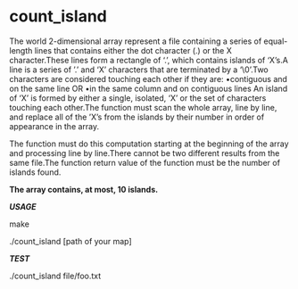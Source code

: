 # count_island

The world 2-dimensional array represent a file containing a series of equal-length lines that contains either the dot character (.) or the X character.These lines form a rectangle of ‘.’, which contains islands of ‘X’s.A line is a series of ’.’ and ‘X’ characters that are terminated by a ‘\0’.Two characters are considered touching each other if they are:
•contiguous and on the same line
OR
•in the same column and on contiguous lines
An island of ‘X’ is formed by either a single, isolated, ‘X’ or the set of characters touching each other.The function must scan the whole array, line by line, and replace all of the ’X’s from the islands by their number in order of appearance in the array.

The function must do this computation starting at the beginning of the array and processing line by line.There cannot be two different results from the same file.The function return value of the function must be the number of islands found.

**The array contains, at most, 10 islands.**



*****USAGE*****

make

./count_island [path of your map]

*****TEST*****

./count_island file/foo.txt
